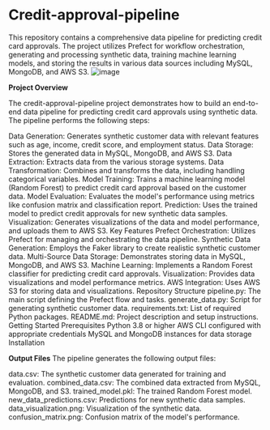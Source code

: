 # Credit-approval-pipeline
This repository contains a comprehensive data pipeline for predicting credit card approvals. The project utilizes Prefect for workflow orchestration, generating and processing synthetic data, training machine learning models, and storing the results in various data sources including MySQL, MongoDB, and AWS S3.
![image](https://github.com/user-attachments/assets/80940deb-b533-453f-8a60-9a087bca5384)

**Project Overview**

The credit-approval-pipeline project demonstrates how to build an end-to-end data pipeline for predicting credit card approvals using synthetic data. The pipeline performs the following steps:

Data Generation: Generates synthetic customer data with relevant features such as age, income, credit score, and employment status.
Data Storage: Stores the generated data in MySQL, MongoDB, and AWS S3.
Data Extraction: Extracts data from the various storage systems.
Data Transformation: Combines and transforms the data, including handling categorical variables.
Model Training: Trains a machine learning model (Random Forest) to predict credit card approval based on the customer data.
Model Evaluation: Evaluates the model's performance using metrics like confusion matrix and classification report.
Prediction: Uses the trained model to predict credit approvals for new synthetic data samples.
Visualization: Generates visualizations of the data and model performance, and uploads them to AWS S3.
Key Features
Prefect Orchestration: Utilizes Prefect for managing and orchestrating the data pipeline.
Synthetic Data Generation: Employs the Faker library to create realistic synthetic customer data.
Multi-Source Data Storage: Demonstrates storing data in MySQL, MongoDB, and AWS S3.
Machine Learning: Implements a Random Forest classifier for predicting credit card approvals.
Visualization: Provides data visualizations and model performance metrics.
AWS Integration: Uses AWS S3 for storing data and visualizations.
Repository Structure
pipeline.py: The main script defining the Prefect flow and tasks.
generate_data.py: Script for generating synthetic customer data.
requirements.txt: List of required Python packages.
README.md: Project description and setup instructions.
Getting Started
Prerequisites
Python 3.8 or higher
AWS CLI configured with appropriate credentials
MySQL and MongoDB instances for data storage
Installation

**Output Files**
The pipeline generates the following output files:

data.csv: The synthetic customer data generated for training and evaluation.
combined_data.csv: The combined data extracted from MySQL, MongoDB, and S3.
trained_model.pkl: The trained Random Forest model.
new_data_predictions.csv: Predictions for new synthetic data samples.
data_visualization.png: Visualization of the synthetic data.
confusion_matrix.png: Confusion matrix of the model's performance.
